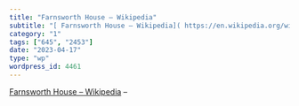 ```yaml
---
title: "Farnsworth House – Wikipedia"
subtitle: "[ Farnsworth House – Wikipedia]( https://en.wikipedia.org/wiki/Farnsworth_House) –"
category: "1"
tags: ["645", "2453"]
date: "2023-04-17"
type: "wp"
wordpress_id: 4461
---
```

[ Farnsworth House – Wikipedia]( https://en.wikipedia.org/wiki/Farnsworth_House) –